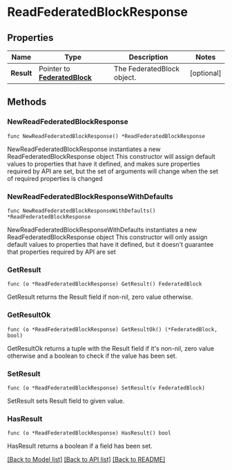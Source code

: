 # ReadFederatedBlockResponse

## Properties

Name | Type | Description | Notes
------------ | ------------- | ------------- | -------------
**Result** | Pointer to [**FederatedBlock**](FederatedBlock.md) | The FederatedBlock object. | [optional] 

## Methods

### NewReadFederatedBlockResponse

`func NewReadFederatedBlockResponse() *ReadFederatedBlockResponse`

NewReadFederatedBlockResponse instantiates a new ReadFederatedBlockResponse object
This constructor will assign default values to properties that have it defined,
and makes sure properties required by API are set, but the set of arguments
will change when the set of required properties is changed

### NewReadFederatedBlockResponseWithDefaults

`func NewReadFederatedBlockResponseWithDefaults() *ReadFederatedBlockResponse`

NewReadFederatedBlockResponseWithDefaults instantiates a new ReadFederatedBlockResponse object
This constructor will only assign default values to properties that have it defined,
but it doesn't guarantee that properties required by API are set

### GetResult

`func (o *ReadFederatedBlockResponse) GetResult() FederatedBlock`

GetResult returns the Result field if non-nil, zero value otherwise.

### GetResultOk

`func (o *ReadFederatedBlockResponse) GetResultOk() (*FederatedBlock, bool)`

GetResultOk returns a tuple with the Result field if it's non-nil, zero value otherwise
and a boolean to check if the value has been set.

### SetResult

`func (o *ReadFederatedBlockResponse) SetResult(v FederatedBlock)`

SetResult sets Result field to given value.

### HasResult

`func (o *ReadFederatedBlockResponse) HasResult() bool`

HasResult returns a boolean if a field has been set.


[[Back to Model list]](../README.md#documentation-for-models) [[Back to API list]](../README.md#documentation-for-api-endpoints) [[Back to README]](../README.md)


